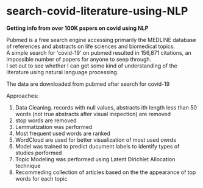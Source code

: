 # search-covid-literature-using-NLP
<b> Getting info from over 100K papers on covid using NLP </b>

Pubmed is a free search engine accessing primarily the MEDLINE database of references and abstracts on life sciences and biomedical topics.  
A simple search for 'covid-19' on pubmed resulted in 156,871 citations, an impossible number of papers for anyone to seep through.  
I set out to see whether I can get some kind of understanding of the literature using natural language processing.

The data are downloaded from pubmed after search for covid-19

Approaches:
1. Data Cleaning.  records with null values, abstracts ith length less than 50 words (not true abstracts after visual inspection) are removed
2. stop words are removed
3. Lemmatization was performed
4. Most frequent used words are ranked
5. WordCloud are used for better visualization of most used owrds
6. Model was trained to predict ducument labels to identify types of studies performed
7. Topic Modeling was performed using Latent Dirichlet Allocation technique
8. Recommeding collection of articles based on the the appearance of top words for each topic 
